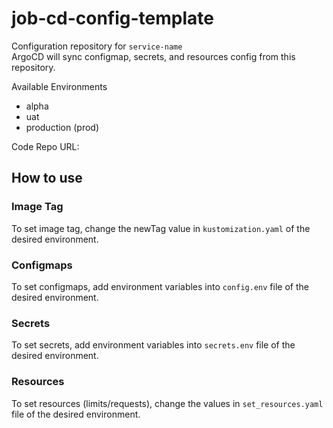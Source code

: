 # job-cd-config-template

Configuration repository for `service-name`<br>
ArgoCD will sync configmap, secrets, and resources config from this repository.

Available Environments
- alpha
- uat
- production (prod)

Code Repo URL: 

## How to use
### Image Tag
To set image tag, change the newTag value in `kustomization.yaml` of the desired environment.

### Configmaps
To set configmaps, add environment variables into `config.env` file of the desired environment.

### Secrets
To set secrets, add environment variables into `secrets.env` file of the desired environment.

### Resources
To set resources (limits/requests), change the values in `set_resources.yaml` file of the desired environment.<br>
